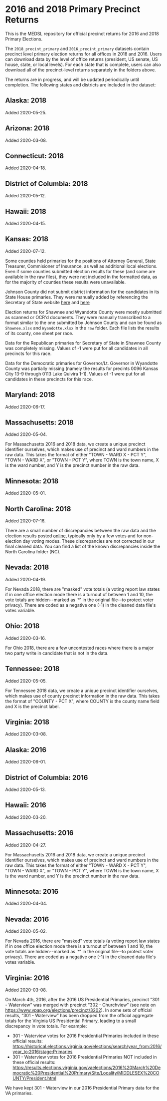# 2016 and 2018 Primary Precinct Returns

This is the MEDSL repository for official precinct returns for 2016 and 2018 Primary Elections.

The `2018_precint_primary` and `2016_precint_primary` datasets contain precinct level primary election returns for all offices in 2018 and 2016. Users can download data by the level of office returns (president, US senate, US house, state, or local levels). For each state that is complete, users can also download all of the precinct-level returns separately in the folders above.


The returns are in progress, and will be updated periodically until completion. The following states and districts are included in the dataset:

## Alaska: 2018

Added 2020-05-25.

## Arizona: 2018

Added 2020-03-08.

## Connecticut: 2018

Added 2020-04-18.

## District of Columbia: 2018

Added 2020-05-12.

## Hawaii: 2018

Added 2020-04-15.

## Kansas: 2018

Added 2020-07-12.

Some counties held primaries for the positions of Attorney General, State Treasurer, Commisioner of Insurance, as well as additional local elections. Even if some counties submitted election results for these (and some are available in the raw files), they were not included in the formatted data, as for the majority of counties these results were unavailable.

Johnson County did not submit district information for the candidates in its State House primaries. They were manually added by referencing the Secretary of State website [here](https://web.archive.org/web/20180809220344/https://ent.sos.ks.gov/kssos_ent.html) and [here](https://web.archive.org/web/20181211052726/https://ent.sos.ks.gov/kssos_ent.html)

Election returns for Shawnee and Wyandotte County were mostly submitted as scanned or OCR'd documents. They were manually transcribed to a format similar to the one submitted by Johnson County and can be found as `Shawnee.xlsx` and `Wyandotte.xlsx` in the `raw` folder. Each file lists the results of its county, one sheet per race.

Data for the Republican primaries for Secretary of State in Shawnee County was completely missing. Values of -1 were put for all candidates in all precincts for this race.

Data for the Democratic primaries for Governor/Lt. Governor in Wyandotte County was partially missing (namely the results for precints 0096 Kansas City 13-9 through 0113 Lake Quivira 1-1). Values of -1 were put for all candidates in these precincts for this race.

## Maryland: 2018

Added 2020-06-17.

## Massachusetts: 2018

Added 2020-05-04.

For Massachusetts 2016 and 2018 data, we create a unique precinct identifier ourselves, which makes use of precinct and ward numbers in the raw data. This takes the format of either "TOWN - WARD X - PCT Y", "TOWN - WARD X", or "TOWN - PCT Y", where TOWN is the town name, X is the ward number, and Y is the precinct number in the raw data.

## Minnesota: 2018

Added 2020-05-01.

## North Carolina: 2018

Added 2020-07-16.

There are a small number of discrepancies between the raw data and the election results posted [online](https://er.ncsbe.gov/?election_dt=05/08/2018&county_id=0&office=FED&contest=0), typically only by a few votes and for non-election day voting modes. These discrepancies are not corrected in our final cleaned data. You can find a list of the known discrepancies inside the North Carolina folder (NC). 

## Nevada: 2018

Added 2020-04-19.

For Nevada 2018, there are "masked" vote totals (a voting report law states if in one office election mode there is a turnout of between 1 and 10, the vote totals are hidden--marked as '*' in the original file--to protect voter privacy). There are coded as a negative one (-1) in the cleaned data file's votes variable.

## Ohio: 2018

Added 2020-03-16.

For Ohio 2018, there are a few uncontested races where there is a major two party write in candidate that is not in the data.

## Tennessee: 2018

Added 2020-05-05.

For Tennessee 2018 data, we create a unique precinct identifier ourselves, which makes use of county precinct information in the raw data. This takes the format of "COUNTY - PCT X", where COUNTY is the county name field and X is the precinct label.

## Virginia: 2018

Added 2020-03-08.

## Alaska: 2016

Added 2020-06-01.

## District of Columbia: 2016

Added 2020-05-13.

## Hawaii: 2016

Added 2020-03-20.

## Massachusetts: 2016

Added 2020-04-27.

For Massachusetts 2016 and 2018 data, we create a unique precinct identifier ourselves, which makes use of precinct and ward numbers in the raw data. This takes the format of either "TOWN - WARD X - PCT Y", "TOWN - WARD X", or "TOWN - PCT Y", where TOWN is the town name, X is the ward number, and Y is the precinct number in the raw data.

## Minnesota: 2016

Added 2020-04-04.

## Nevada: 2016

Added 2020-05-02.

For Nevada 2016, there are "masked" vote totals (a voting report law states if in one office election mode there is a turnout of between 1 and 10, the vote totals are hidden--marked as '*' in the original file--to protect voter privacy). There are coded as a negative one (-1) in the cleaned data file's votes variable.

## Virginia: 2016

Added 2020-03-08.

On March 4th, 2016, after the 2016 US Presidential Primaries, precinct “301 - Waterview” was merged with precinct “302 - Churchview” (see note on https://www.vpap.org/elections/precinct/3202). In some sets of official results, “301 - Waterview” has been dropped from the official aggregate totals for the Virginia US Presidential Primary, leading to a small discrepancy in vote totals. For example:
  - 301 - Waterview votes for 2016 Presidential Primaries included in these official results: https://historical.elections.virginia.gov/elections/search/year_from:2016/year_to:2016/stage:Primaries
  - 301 - Waterview votes for 2016 Presidential Primaries NOT included in these official results: https://results.elections.virginia.gov/vaelections/2016%20March%20Democratic%20Presidential%20Primary/Site/Locality/MIDDLESEX%20COUNTY/President.html
  
We have kept 301 - Waterview in our 2016 Presidential Primary data for the VA primaries.
